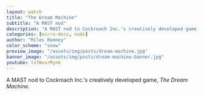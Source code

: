 ```yaml
---
layout: watch
title: "The Dream Machine"
subtitle: "A MAST nod"
description: "A MAST nod to Cockroach Inc.'s creatively developed game, The Dream Machine."
categories: [micro-docs, nods]
author: "Miles Romney"
color_scheme: "snow"
preview_image: "/assets/img/posts/dream-machine.jpg"
banner_image: "/assets/img/posts/dream-machine-banner.jpg"
youtube: txfWvxrMynk
---
```


A MAST nod to Cockroach Inc.'s creatively developed game, _The Dream Machine_.
